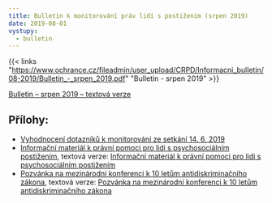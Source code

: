 ```yaml
---
title: Bulletin k monitorování práv lidí s postižením (srpen 2019)
date: 2019-08-01
vystupy:
  - bulletin
---
```


{{< links "https://www.ochrance.cz/fileadmin/user_upload/CRPD/Informacni_bulletin/08-2019/Bulletin_-_srpen_2019.pdf" "Bulletin - srpen 2019" >}}

[Bulletin – srpen 2019 – textová verze](https://www.ochrance.cz/fileadmin/user_upload/CRPD/Informacni_bulletin/08-2019/bulletin_-srpen_2019_-_textova_podoba.docx)

## Přílohy:

- [Vyhodnocení dotazníků k monitorování ze setkání 14. 6. 2019](https://www.ochrance.cz/fileadmin/user_upload/CRPD/Informacni_bulletin/08-2019/Dotazniky_ze_setkani_14.6._-_vyhodnoceni.docx)
- [Informační materiál k právní pomoci pro lidi s psychosociálním postižením](https://www.ochrance.cz/fileadmin/user_upload/CRPD/Informacni_bulletin/08-2019/Informacni_material_Prava_lidi_s_psychosocialnim_postizenim_a_moznosti_pravni_pomoci.pdf), textová verze: [Informační materiál k právní pomoci pro lidi s psychosociálním postižením](https://www.ochrance.cz/fileadmin/user_upload/CRPD/Informacni_bulletin/08-2019/Informacni_material_Prava_lidi_s_psychosocialnim_postizenim_a_moznosti_pravni_pomoci.docx)
- [Pozvánka na mezinárodní konferenci k 10 letům antidiskriminačního zákona](https://www.ochrance.cz/fileadmin/user_upload/CRPD/Informacni_bulletin/08-2019/pozvanka_adz.pdf), textová verze: [Pozvánka na mezinárodní konferenci k 10 letům antidiskriminačního zákona](https://www.ochrance.cz/fileadmin/user_upload/CRPD/Informacni_bulletin/08-2019/pozvanka_adz_-_textova_podoba.docx)
